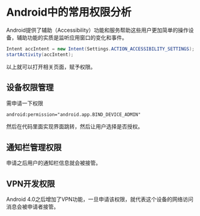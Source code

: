 # Android中的常用权限分析

Android提供了辅助（Accessibility）功能和服务帮助这些用户更加简单的操作设备，辅助功能的实质是监听应用窗口的变化和事件。

~~~java
Intent accIntent = new Intent(Settings.ACTION_ACCESSIBILITY_SETTINGS);
startActivity(accIntent);
~~~

以上就可以打开相关页面，赋予权限。

## 设备权限管理

需申请一下权限

~~~xml
android:permission="android.app.BIND_DEVICE_ADMIN"
~~~

然后在代码里面实现界面跳转，然后让用户选择是否授权。

## 通知栏管理权限

申请之后用户的通知栏信息就会被接管。

## VPN开发权限

Android 4.0之后增加了VPN功能，一旦申请该权限，就代表这个设备的网络访问消息会被申请者接管。



